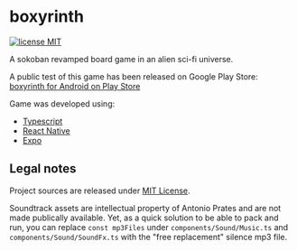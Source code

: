 # boxyrinth

[![license MIT](https://img.shields.io/badge/license-MIT-yellow.svg?style=flat-square)](LICENSE.md)

A sokoban revamped board game in an alien sci-fi universe.

A public test of this game has been released on Google Play Store:
[boxyrinth for Android on Play Store](https://play.google.com/store/apps/details?id=dev.aprates.boxyrinth)

Game was developed using:
- [Typescript](https://www.typescriptlang.org/)
- [React Native](https://reactnative.dev/)
- [Expo](https://expo.dev/)

## Legal notes

Project sources are released under [MIT License](./LICENSE.md).

Soundtrack assets are intellectual property of Antonio Prates and are not made publically available. Yet, as a quick solution to be able to pack and run, you can replace `const mp3Files` under `components/Sound/Music.ts` and `components/Sound/SoundFx.ts` with the "free replacement" silence mp3 file.
